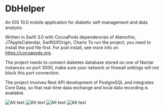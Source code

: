 # DbHelper
An IOS 10.0 mobile application for diabetic self-management and data analysis.

Written in Swift 3.0 with CocoaPods dependencies of Alamofire, JTAppleCalendar, SwiftGifOrigin, Charts To run the project, you need to install the pod file first. For pod install, see more info on https://cocoapods.org.

The project needs to connect diabetes database stored on one of Nectar instances on port 3000, make sure your network or firewall settings will not block this port connection.

The project involves Rest API development of PostgreSQL and integrates Core Data, so that real-time data exchange and local data recording is available.

![Alt text](https://cloud.githubusercontent.com/assets/28894500/26777108/57f1d55c-4a1f-11e7-9404-99d39d14614e.png "Main Menu")
![Alt text](https://cloud.githubusercontent.com/assets/28894500/26777058/26f0cbac-4a1f-11e7-8a05-a0ad59891c79.png "Health Data Calendar")
![Alt text](https://cloud.githubusercontent.com/assets/28894500/26777080/3a7db900-4a1f-11e7-91ee-2e8645771e0e.png "Data Analysis Report")
![Alt text](https://cloud.githubusercontent.com/assets/28894500/26777094/4858fa30-4a1f-11e7-9d40-6e19551785d6.png "Diabetic Information Center")
